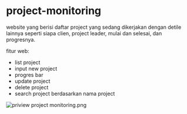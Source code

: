 # project-monitoring

website yang berisi daftar project yang sedang dikerjakan dengan detile lainnya seperti siapa clien, project leader, mulai dan selesai, dan progresnya.

fitur web:
- list project
- input new project
- progres bar
- update project
- delete project
- search project berdasarkan nama project

![priview project monitoring.png]( {https://github.com/Haiqal0/project-monitoring/blob/main/priview%20project%20monitoring.png} )
